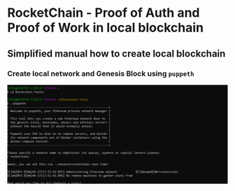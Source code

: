 <h1>RocketChain - Proof of Auth and Proof of Work in local blockchain</h1>


<h2>Simplified manual how to create local blockchain</h2>

<h3>Create local network and Genesis Block using <code>puppeth</code></h3>


![](https://github.com/NinoslavVasic/RocketChain/blob/master/Screenshots1/1_add_rocketchain_puppeth.png)







